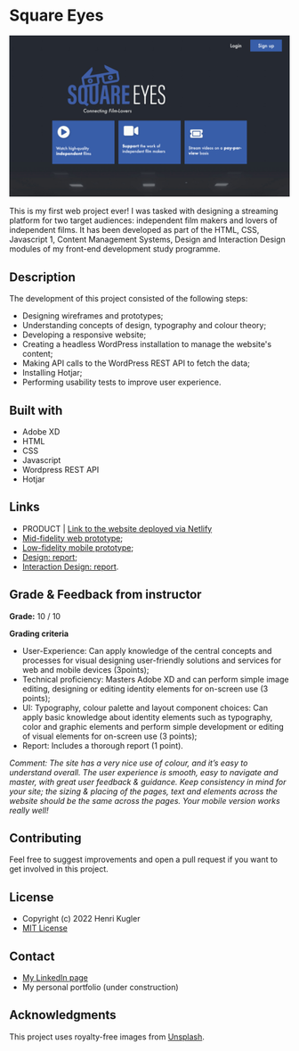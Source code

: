 # Square Eyes

![image](./assets/screenshot-square-eyes-1.jpg)

This is my first web project ever! I was tasked with designing a streaming platform for two target audiences: independent film makers and lovers of independent films. It has been developed as part of the HTML, CSS, Javascript 1, Content Management Systems, Design and Interaction Design modules of my front-end development study programme.

## Description

The development of this project consisted of the following steps:

- Designing wireframes and prototypes;
- Understanding concepts of design, typography and colour theory;
- Developing a responsive website;
- Creating a headless WordPress installation to manage the website's content;
- Making API calls to the WordPress REST API to fetch the data;
- Installing Hotjar;
- Performing usability tests to improve user experience.

## Built with

- Adobe XD
- HTML
- CSS
- Javascript
- Wordpress REST API
- Hotjar

## Links

- PRODUCT | [Link to the website deployed via Netlify](https://flamboyant-kepler-31f987.netlify.app/index.html)
- [Mid-fidelity web prototype](https://xd.adobe.com/view/b9dfe27d-9705-4288-8e0a-04802ff3849d-ec8c/);
- [Low-fidelity mobile prototype](https://xd.adobe.com/view/de1c8982-7250-447a-b29c-4a72defd56ff-8b4f/);
- [Design: report](https://shared-assets.adobe.com/link/0b4ad6f6-64fa-460b-4458-ea1e81943740);
- [Interaction Design: report](https://shared-assets.adobe.com/link/0f31874a-4d47-44f8-6693-13c8b2b2c257).

## Grade & Feedback from instructor

**Grade:** 10 / 10

**Grading criteria**

- User-Experience: Can apply knowledge of the central concepts and processes for visual designing user-friendly solutions and services for web and mobile devices (3points);
- Technical proficiency: Masters Adobe XD and can perform simple image editing, designing or editing identity elements for on-screen use (3 points);
- UI: Typography, colour palette and layout component choices: Can apply basic knowledge about identity elements such as typography, color and graphic elements and perform simple development or editing of visual elements for on-screen use (3 points);
- Report: Includes a thorough report (1 point).

_Comment: The site has a very nice use of colour, and it’s easy to understand overall. The user experience is smooth, easy to navigate and master, with great user feedback & guidance. Keep consistency in mind for your site; the sizing & placing of the pages, text and elements across the website should be the same across the pages. Your mobile version works really well!_

## Contributing

Feel free to suggest improvements and open a pull request if you want to get involved in this project.

## License

- Copyright (c) 2022 Henri Kugler
- [MIT License](/LICENSE)

## Contact

- [My LinkedIn page](https://www.linkedin.com/in/henri-kugler-78218422b/)
- My personal portfolio (under construction)

## Acknowledgments

This project uses royalty-free images from [Unsplash](https://unsplash.com).
